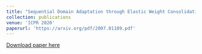 ```yaml
---
title: "Sequential Domain Adaptation through Elastic Weight Consolidation for Sentiment Analysis"
collection: publications
venue: 'ICPR 2020'
paperurl: 'https://arxiv.org/pdf/2007.01189.pdf'
---
```


[Download paper here](http://academicpages.github.io/files/paper1.pdf)
